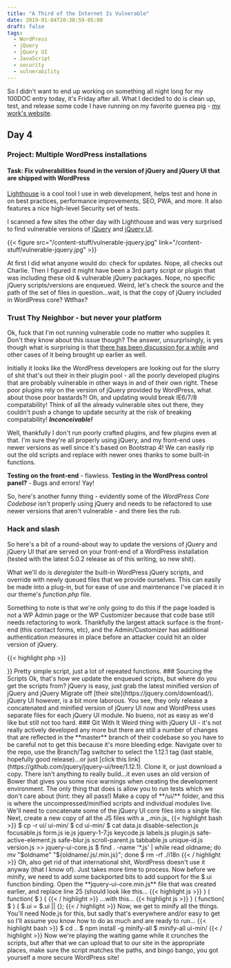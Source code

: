 ```yaml
---
title: "A Third of the Internet Is Vulnerable"
date: 2019-01-04T20:38:59-05:00
draft: false
tags: 
  - WordPress
  - jQuery
  - jQuery UI
  - JavaScript
  - security
  - vulnerability
---
```


So I didn't want to end up working on something all night long for my 100DOC entry today, it's Friday after all.
What I decided to do is clean up, test, and release some code I have running on my favorite guenea pig - [my work's website](https://fiercesw.com/).

## Day 4
### Project: Multiple WordPress installations
#### Task: Fix vulnerabilities found in the version of jQuery and jQuery UI that are shipped with WordPress

[Lighthouse](https://developers.google.com/web/tools/lighthouse/) is a cool tool I use in web development, helps test and hone in on best practices, performance improvements, SEO, PWA, and more.  It also features a nice high-level Security set of tests.

I scanned a few sites the other day with Lighthouse and was very surprised to find vulnerable versions of [jQuery](https://snyk.io/vuln/npm:jquery?lh=1.12.4) and [jQuery UI](https://snyk.io/vuln/npm:jquery-ui?lh=1.11.4).

{{< figure src="/content-stuff/vulnerable-jquery.jpg" link="/content-stuff/vulnerable-jquery.jpg" >}}

At first I did what anyone would do: check for updates.  Nope, all checks out Charlie.
Then I figured it might have been a 3rd party script or plugin that was including these old & vulnerable jQuery packages.  Nope, no specific jQuery scripts/versions are enqueued.  Weird, let's check the source and the path of the set of files in question...wait, is that the copy of jQuery included in WordPress core?  Wtfhax?

### Trust Thy Neighbor - but never your platform
Ok, fuck that I'm not running vulnerable code no matter who supplies it.  Don't they know about this issue though?  The answer, unsurprisingly, is yes though what is surprising is that [there has been discussion for a while](https://core.trac.wordpress.org/ticket/37110) and other cases of it being brought up earlier as well.

Initially it looks like the WordPress developers are looking out for the slurry of shit that's out their in their plugin pool - all the poorly developed plugins that are probably vulnerable in other ways in and of their own right.  These poor plugins rely on the version of jQuery provided by WordPress, what about those poor bastards?!  Oh, and updating would break IE6/7/8 compatability!  Think of all the already vulnerable sites out there, they couldn't push a change to update security at the risk of breaking compatability!  _**Inconceivable!**_

Well, thankfully I don't run poorly crafted plugins, and few plugins even at that.  I'm sure they're all properly using jQuery, and my front-end uses newer versions as well since it's based on Bootstrap 4!
We can easily rip out the old scripts and replace with newer ones thanks to some built-in functions.

**Testing on the front-end** - flawless.
**Testing in the WordPress control panel?** - Bugs and errors!  Yay!

So, here's another funny thing - evidently some of the _WordPress Core Codebase_ isn't properly using jQuery and needs to be refactored to use newer versions that aren't vulnerable - and there lies the rub.

### Hack and slash
So here's a bit of a round-about way to update the versions of jQuery and jQuery UI that are served on your front-end of a WordPress installation (tested with the latest 5.0.2 release as of this writing, so new shit).

What we'll do is _deregister_ the built-in WordPress jQuery scripts, and override with newly queued files that we provide ourselves.  This can easily be made into a plug-in, but for ease of use and maintenance I've placed it in our theme's _function.php_ file.

Something to note is that we're only going to do this if the page loaded is not a WP Admin page or the WP Customizer because that code base still needs refactoring to work.  Thankfully the largest attack surface is the front-end (this contact forms, etc), and the Admin/Customizer has additional authentication measures in place before an attacker could hit an older version of jQuery.

{{< highlight php >}}
<?php
function kemo_jquery_updater() {
  wp_deregister_script('jquery');
  wp_deregister_script('jquery-core');
  wp_deregister_script('jquery-migrate');


  wp_deregister_script('jquery-ui-core');
  wp_deregister_script('jquery-ui-widget');
  wp_deregister_script('jquery-ui-accordion');
  wp_deregister_script('jquery-ui-autocomplete');
  wp_deregister_script('jquery-ui-button');
  wp_deregister_script('jquery-ui-datepicker');
  wp_deregister_script('jquery-ui-dialog');
  wp_deregister_script('jquery-ui-draggable');
  wp_deregister_script('jquery-ui-droppable');
  wp_deregister_script('jquery-ui-menu');
  wp_deregister_script('jquery-ui-mouse');
  wp_deregister_script('jquery-ui-position');
  wp_deregister_script('jquery-ui-progressbar');
  wp_deregister_script('jquery-ui-selectable');
  wp_deregister_script('jquery-ui-resizable');
  wp_deregister_script('jquery-ui-selectmenu');
  wp_deregister_script('jquery-ui-sortable');
  wp_deregister_script('jquery-ui-slider');
  wp_deregister_script('jquery-ui-spinner');
  wp_deregister_script('jquery-ui-tooltip');
  wp_deregister_script('jquery-ui-tabs');
  wp_deregister_script('jquery-ui-effects-core');
  wp_deregister_script('jquery-ui-effects-blind');
  wp_deregister_script('jquery-ui-effects-bounce');
  wp_deregister_script('jquery-ui-effects-clip');
  wp_deregister_script('jquery-ui-effects-drop');
  wp_deregister_script('jquery-ui-effects-explode');
  wp_deregister_script('jquery-ui-effects-fade');
  wp_deregister_script('jquery-ui-effects-fold');
  wp_deregister_script('jquery-ui-effects-highlight');
  wp_deregister_script('jquery-ui-effects-pulsate');
  wp_deregister_script('jquery-ui-effects-scale');
  wp_deregister_script('jquery-ui-effects-shake');
  wp_deregister_script('jquery-ui-effects-slide');
  wp_deregister_script('jquery-ui-effects-transfer');


  wp_register_script( 'jquery', get_stylesheet_directory_uri() . '/js/jquery-3.3.1.min.js', array(), '3.3.1' );
  wp_register_script( 'jquery-core', get_stylesheet_directory_uri() . '/js/jquery-3.3.1.min.js', array(), '3.3.1' );
  wp_register_script( 'jquery-migrate', get_stylesheet_directory_uri() . '/js/jquery-migrate-3.0.1.min.js', array('jquery'), '3.0.1' );


  wp_register_script( 'jquery-ui-core', get_stylesheet_directory_uri() . '/js/vendor/jquery-ui/jquery-ui-core.min.js', array('jquery-migrate'), '1.12.1' );
  wp_register_script( 'jquery-ui-widget', get_stylesheet_directory_uri() . '/js/vendor/jquery-ui/widget.min.js', array('jquery-ui-core'), '1.12.1' );
  wp_register_script( 'jquery-ui-accordion', get_stylesheet_directory_uri() . '/js/vendor/jquery-ui/accordion.min.js', array('jquery-ui-widget'), '1.12.1' );
  wp_register_script( 'jquery-ui-autocomplete', get_stylesheet_directory_uri() . '/js/vendor/jquery-ui/autocomplete.min.js', array('jquery-ui-widget'), '1.12.1' );
  wp_register_script( 'jquery-ui-button', get_stylesheet_directory_uri() . '/js/vendor/jquery-ui/button.min.js', array('jquery-ui-widget'), '1.12.1' );
  wp_register_script( 'jquery-ui-datepicker', get_stylesheet_directory_uri() . '/js/vendor/jquery-ui/datepicker.min.js', array('jquery-ui-widget'), '1.12.1' );
  wp_register_script( 'jquery-ui-dialog', get_stylesheet_directory_uri() . '/js/vendor/jquery-ui/dialog.min.js', array('jquery-ui-widget'), '1.12.1' );
  wp_register_script( 'jquery-ui-draggable', get_stylesheet_directory_uri() . '/js/vendor/jquery-ui/draggable.min.js', array('jquery-ui-widget'), '1.12.1' );
  wp_register_script( 'jquery-ui-droppable', get_stylesheet_directory_uri() . '/js/vendor/jquery-ui/droppable.min.js', array('jquery-ui-widget'), '1.12.1' );
  wp_register_script( 'jquery-ui-menu', get_stylesheet_directory_uri() . '/js/vendor/jquery-ui/menu.min.js', array('jquery-ui-widget'), '1.12.1' );
  wp_register_script( 'jquery-ui-mouse', get_stylesheet_directory_uri() . '/js/vendor/jquery-ui/mouse.min.js', array('jquery-ui-widget'), '1.12.1' );
  wp_register_script( 'jquery-ui-position', get_stylesheet_directory_uri() . '/js/vendor/jquery-ui/position.min.js', array('jquery-ui-widget'), '1.12.1' );
  wp_register_script( 'jquery-ui-progressbar', get_stylesheet_directory_uri() . '/js/vendor/jquery-ui/progressbar.min.js', array('jquery-ui-widget'), '1.12.1' );
  wp_register_script( 'jquery-ui-selectable', get_stylesheet_directory_uri() . '/js/vendor/jquery-ui/selectable.min.js', array('jquery-ui-widget'), '1.12.1' );
  wp_register_script( 'jquery-ui-resizable', get_stylesheet_directory_uri() . '/js/vendor/jquery-ui/resizable.min.js', array('jquery-ui-widget'), '1.12.1' );
  wp_register_script( 'jquery-ui-selectmenu', get_stylesheet_directory_uri() . '/js/vendor/jquery-ui/selectmenu.min.js', array('jquery-ui-widget'), '1.12.1' );
  wp_register_script( 'jquery-ui-sortable', get_stylesheet_directory_uri() . '/js/vendor/jquery-ui/sortable.min.js', array('jquery-ui-widget'), '1.12.1' );
  wp_register_script( 'jquery-ui-slider', get_stylesheet_directory_uri() . '/js/vendor/jquery-ui/slider.min.js', array('jquery-ui-widget'), '1.12.1' );
  wp_register_script( 'jquery-ui-spinner', get_stylesheet_directory_uri() . '/js/vendor/jquery-ui/spinner.min.js', array('jquery-ui-widget'), '1.12.1' );
  wp_register_script( 'jquery-ui-tooltip', get_stylesheet_directory_uri() . '/js/vendor/jquery-ui/tooltip.min.js', array('jquery-ui-widget'), '1.12.1' );
  wp_register_script( 'jquery-ui-tabs', get_stylesheet_directory_uri() . '/js/vendor/jquery-ui/tabs.min.js', array('jquery-ui-widget'), '1.12.1' );
  wp_register_script( 'jquery-ui-effects-core', get_stylesheet_directory_uri() . '/js/vendor/jquery-ui/effect.min.js', array('jquery-ui-core'), '1.12.1' );
  wp_register_script( 'jquery-ui-effects-blind', get_stylesheet_directory_uri() . '/js/vendor/jquery-ui/effect-blind.min.js', array('jquery-effects-core'), '1.12.1' );
  wp_register_script( 'jquery-ui-effects-bounce', get_stylesheet_directory_uri() . '/js/vendor/jquery-ui/effect-bounce.min.js', array('jquery-effects-core'), '1.12.1' );
  wp_register_script( 'jquery-ui-effects-clip', get_stylesheet_directory_uri() . '/js/vendor/jquery-ui/effect-clip.min.js', array('jquery-effects-core'), '1.12.1' );
  wp_register_script( 'jquery-ui-effects-drop', get_stylesheet_directory_uri() . '/js/vendor/jquery-ui/effect-drop.min.js', array('jquery-effects-core'), '1.12.1' );
  wp_register_script( 'jquery-ui-effects-explode', get_stylesheet_directory_uri() . '/js/vendor/jquery-ui/effect-explode.min.js', array('jquery-effects-core'), '1.12.1' );
  wp_register_script( 'jquery-ui-effects-fade', get_stylesheet_directory_uri() . '/js/vendor/jquery-ui/effect-fade.min.js', array('jquery-effects-core'), '1.12.1' );
  wp_register_script( 'jquery-ui-effects-fold', get_stylesheet_directory_uri() . '/js/vendor/jquery-ui/effect-fold.min.js', array('jquery-effects-core'), '1.12.1' );
  wp_register_script( 'jquery-ui-effects-highlight', get_stylesheet_directory_uri() . '/js/vendor/jquery-ui/effect-highlight.min.js', array('jquery-effects-core'), '1.12.1' );
  wp_register_script( 'jquery-ui-effects-pulsate', get_stylesheet_directory_uri() . '/js/vendor/jquery-ui/effect-pulsate.min.js', array('jquery-effects-core'), '1.12.1' );
  wp_register_script( 'jquery-ui-effects-scale', get_stylesheet_directory_uri() . '/js/vendor/jquery-ui/effect-scale.min.js', array('jquery-effects-core'), '1.12.1' );
  wp_register_script( 'jquery-ui-effects-shake', get_stylesheet_directory_uri() . '/js/vendor/jquery-ui/effect-shake.min.js', array('jquery-effects-core'), '1.12.1' );
  wp_register_script( 'jquery-ui-effects-slide', get_stylesheet_directory_uri() . '/js/vendor/jquery-ui/effect-slide.min.js', array('jquery-effects-core'), '1.12.1' );
  wp_register_script( 'jquery-ui-effects-transfer', get_stylesheet_directory_uri() . '/js/vendor/jquery-ui/effect-transfer.min.js', array('jquery-effects-core'), '1.12.1' );

}
$wp_admin = is_admin();
$wp_customizer = is_customize_preview();

if ( $wp_admin || $wp_customizer ) {
  // echo 'We are in the WP Admin or in the WP Customizer';
}
else {
  add_action('wp_enqueue_scripts', 'kemo_jquery_updater');
}
{{< / highlight >}}

Pretty simple script, just a lot of repeated functions.

### Sourcing the Scripts
Ok, that's how we update the enqueued scripts, but where do you get the scripts from?

jQuery is easy, just grab the latest minified version of jQuery and jQuery Migrate off [their site](https://jquery.com/download/).

jQuery UI however, is a bit more laborous.  You see, they only release a concatenated and minified version of jQuery UI now and WordPress uses separate files for each jQuery UI module.  No bueno, not as easy as we'd like but still not too hard.

### Git With It
Weird thing with jQuery UI - it's not really actively developed any more but there are still a number of changes that are reflected in the **master** branch of their codebase so you have to be careful not to get this because it's more bleeding edge.

Navigate over to the repo, use the Branch/Tag switcher to select the 1.12.1 tag (last stable, hopefully good release)...or just [click this link](https://github.com/jquery/jquery-ui/tree/1.12.1).

Clone it, or just download a copy.

There isn't anything to really build...it even uses an old version of Bower that gives you some nice warnings when creating the development environment.  The only thing that does is allow you to run tests which we don't care about (hint: they all pass!)

Make a copy of **/ui/** folder, and this is where the uncompressed/minified scripts and individual modules live.  We'll need to concatenate some of the jQuery UI core files into a single file.  Next, create a new copy of all the JS files with a _.min.js_
{{< highlight bash >}}
$ cp -r ui/ ui-min/
$ cd ui-min/
$ cat data.js disable-selection.js focusable.js form.js ie.js jquery-1-7.js keycode.js labels.js plugin.js safe-active-element.js safe-blur.js scroll-parent.js tabbable.js unique-id.js version.js >> jquery-ui-core.js
$ find . -name '*.js' | while read oldname; do mv "$oldname" "${oldname/.js/.min.js}"; done
$ rm -rf ./i18n
{{< / highlight >}}
Oh, also get rid of that international shit, WordPress doesn't use it anyway (that I know of).  Just takes more time to process.

Now before we minify, we need to add some backported bits to add support for the $.ui function binding.  Open the **jquery-ui-core.min.js** file that was created earlier, and replace line 25 (should look like this...
{{< highlight js >}}
} ( function( $ ) {
{{< / highlight >}}
...with this...
{{< highlight js >}}
} ( function( $ ) { $.ui = $.ui || {};
{{< / highlight >}}

Now, we get to minify all the things.  You'll need Node.js for this, but sadly that's everywhere and/or easy to get so I'll assume you know how to do as much and are ready to run...
{{< highlight bash >}}
$ cd ..
$ npm install -g minify-all
$ minify-all ui-min/
{{< / highlight >}}

Now we're playing the waiting game while it crunches the scripts, but after that we can upload that to our site in the appropriate places, make sure the script matches the paths, and bingo bango, you got yourself a more secure WordPress site!
